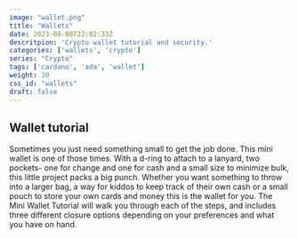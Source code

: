 ```yaml
---
image: "wallet.png"
title: "Wallets"
date: 2023-08-08T22:02:33Z
descritpion: 'Crypto wallet tutorial and security.'
categories: ['wallets', 'crypto']
series: "Crypto"
tags: ['cardano', 'ada', 'wallet']
weight: 30
css_id: "wallets"
draft: false 
---
```

## Wallet tutorial

Sometimes you just need something small to get the job done. This mini wallet is one of those times. With a d-ring to attach to a lanyard, two pockets- one for change and one for cash and a small size to minimize bulk, this little project packs a big punch. Whether you want something to throw into a larger bag, a way for kiddos to keep track of their own cash or a small pouch to store your own cards and money this is the wallet for you. The Mini Wallet Tutorial will walk you through each of the steps, and includes three different closure options depending on your preferences and what you have on hand.


